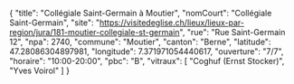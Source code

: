 {
    "title": "Collégiale Saint-Germain à Moutier",
    "nomCourt": "Collégiale Saint-Germain",
    "site": "https://visitedeglise.ch/lieux/lieux-par-region/jura/181-moutier-collegiale-st-germain",
    "rue": "Rue Saint-Germain 12",
    "npa": 2740,
    "commune": "Moutier",
    "canton": "Berne",
    "latitude": 47.28086304897981,
    "longitude": 7.371971054440617,
    "ouverture": "7/7",
    "horaire": "10:00-20:00",
    "pbc": "B",
    "vitraux": [
        "Coghuf (Ernst Stocker)",
        "Yves Voirol"
    ]
}